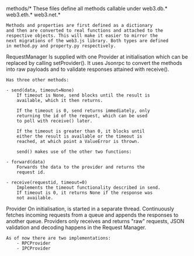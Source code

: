 methods/\*
These files define all methods callable under
web3.db.\*
web3.eth.\*
web3.net.\*

```
Methods and properties are first defined as a dictionary
and then are converted to real functions and attached to the
respective objects. This will make it easier to mirror the
next migrations of the web3.js library. Both types are defined
in method.py and property.py respectively.
```

RequestManager
Is supplied with one Provider at initialisation which
can be replaced by calling setProvider(). It uses Jsonrpc
to convert the methods into raw payloads and to validate
responses attained with receive().

```
Has three other methods:

- send(data, timeout=None)
    If timeout is None, send blocks until the result is
    available, which it then returns.

    If the timeout is 0, send returns immediately, only
    returning the id of the request, which can be used
    to poll with receive() later.

    If the timeout is greater than 0, it blocks until
    either the result is available or the timeout is
    reached, at which point a ValueError is thrown.

    send() makes use of the other two functions:

- forward(data)
    Forwards the data to the provider and returns the
    request id.

- receive(requestid, timeout=0)
    Implements the timeout functionality described in send.
    If timeout is 0, it returns None if the response was
    not available.
```

Provider
On initialisation, is started in a separate thread.
Continuously fetches incoming requests from a queue
and appends the responses to another queue. Providers
only receives and returns "raw" requests, JSON validation
and decoding happens in the Request Manager.

```
As of now there are two implementations:
    - RPCProvider
    - IPCProvider
```
